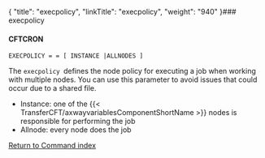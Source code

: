 {
    "title": "execpolicy",
    "linkTitle": "execpolicy",
    "weight": "940"
}### execpolicy

#### CFTCRON

`EXECPOLICY = = [ INSTANCE |ALLNODES ]`

The <span class="code">`execpolicy `</span>defines the node policy for executing a job when working with multiple nodes. You can use this parameter to avoid issues that could occur due to a shared file.

- Instance: one of the {{< TransferCFT/axwayvariablesComponentShortName >}} nodes is responsible for performing the job
- Allnode: every node does the job

[Return to Command index](../../)
